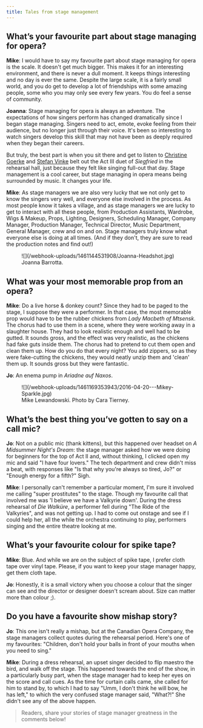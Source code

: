 ```yaml
---
title: Tales from stage management
---
```


## What’s your favourite part about stage managing for opera?
**Mike**: I would have to say my favourite part about stage managing for opera is the scale. It doesn't get much bigger. This makes it for an interesting environment, and there is never a dull moment. It keeps things interesting and no day is ever the same. Despite the large scale, it is a fairly small world, and you do get to develop a lot of friendships with some amazing people, some who you may only see every few years. You do feel a sense of community. 

**Joanna**: Stage managing for opera is always an adventure. The expectations of how singers perform has changed dramatically since I began stage managing.  Singers need to act, emote, evoke feeling from their audience, but no longer just through their voice. It's been so interesting to watch singers develop this skill that may not have been as deeply required when they began their careers.

But truly, the best part is when you sit there and get to listen to [Christine Goerke](/talking-with-singers-christine-goerke/) and [Stefan Vinke](/in-review-siegfried/) belt out the Act III duet of *Siegfried* in the rehearsal hall, just because they felt like singing full-out that day. Stage management is a cool career, but stage managing in opera means being surrounded by music. It changes your life.

**Mike**: As stage managers we are also very lucky that we not only get to know the singers very well, and everyone else involved in the process. As most people know it takes a village, and as stage managers we are lucky to get to interact with all these people, from Production Assistants, Wardrobe, Wigs & Makeup, Props, Lighting, Designers, Scheduling Manager, Company Manager, Production Manager, Technical Director, Music Department, General Manager, crew and on and on. Stage managers truly know what everyone else is doing at all times. (And if they don't, they are sure to read the production notes and find out!)

<figure data-type="image">
![](/webhook-uploads/1461144531908/Joanna-Headshot.jpg)
<figcaption>Joanna Barrotta.</figcaption>
</figure>

##  What was your most memorable prop from an opera?

**Mike**: Do a live horse & donkey count? Since they had to be paged to the stage, I suppose they were a performer. In that case, the most memorable prop would have to be the rubber chickens from *Lady Macbeth of Mtsensk*. The chorus had to use them in a scene, where they were working away in a slaughter house. They had to look realistic enough and well had to be gutted. It sounds gross, and the effect was very realistic, as the chickens had fake guts inside them. The chorus had to pretend to cut them open and clean them up. How do you do that every night? You add zippers, so as they were fake-cutting the chickens, they would neatly unzip them and 'clean' them up. It sounds gross but they were fantastic.

**Jo**: An enema pump in *Ariadne auf Naxos*.

<figure data-type="image">
![](/webhook-uploads/1461169353943/2016-04-20---Mikey-Sparkle.jpg)
<figcaption>Mike Lewandowski. Photo by Cara Tierney.</figcaption>
</figure>

## What’s the best thing you’ve gotten to say on a call mic?

**Jo**: Not on a public mic (thank kittens), but this happened over headset on *A Midsummer Night's Dream*: the stage manager asked how we were doing for beginners for the top of Act II and, without thinking, I clicked open my mic and said "I have four lovers." The tech department and crew didn't miss a beat, with responses like "Is that why you're always so tired, Jo?" or "Enough energy for a fifth?" Sigh.

**Mike**: I personally can't remember a particular moment, I'm sure it involved me calling "super prostitutes" to the stage. Though my favourite call that involved me was 'I believe we have a Valkyrie down'. During the dress rehearsal of *Die Walküre*, a performer fell during "The Ride of the Valkyries", and was not getting up. I had to come out onstage and see if I could help her, all the while the orchestra continuing to play, performers singing and the entire theatre looking at me.

## What’s your favourite colour for spike tape?

**Mike**: Blue. And while we are on the subject of spike tape, I prefer cloth tape over vinyl tape. Please, if you want to keep your stage manager happy, get them cloth tape.

**Jo**: Honestly, it is a small victory when you choose a colour that the singer can see and the director or designer doesn't scream about. Size can matter more than colour ;).

##  Do you have a favourite show mishap story?

**Jo**: This one isn't really a mishap, but at the Canadian Opera Company, the stage managers collect quotes during the rehearsal period. Here's one of my favourites: "Children, don't hold your balls in front of your mouths when you need to sing."

**Mike**: During a dress rehearsal, an upset singer decided to flip maestro the bird, and walk off the stage. This happened towards the end of the show, in a particularly busy part, when the stage manager had to keep her eyes on the score and call cues. As the time for curtain calls came, she called for him to stand by, to which I had to say "Umm, I don't think he will bow, he has left," to which the very confused stage manager said, "What?!" She didn't see any of the above happen.

>Readers, share your stories of stage manager greatness in the comments below!

